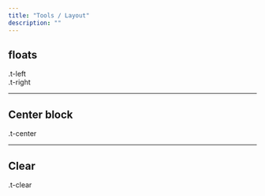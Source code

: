 ```yaml
---
title: "Tools / Layout"
description: ""
---
```

<div class="Container">
  <h2>floats</h2>
  <div class="t-clear">
    <div class="t-left test-block">.t-left</div>
    <div class="t-right test-block">.t-right</div>
  </div>
  <hr>

  <h2>Center block</h2>
  <div class="t-center test-block t-bs-3of12">.t-center</div>

  <hr>

  <h2>Clear</h2>
  <div class="t-clear test-block">.t-clear</div>

</div>
